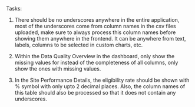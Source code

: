 Tasks:
1. There should be no underscores anywhere in the entire application, most of the underscores come from column names in the csv files uploaded, make sure to always process this column names before showing them anywhere in the frontend. It can be anywhere from text, labels, columns to be selected in custom charts, etc.

2. Within the Data Quality Overview in the dashboard, only show the missing values for instead of the completeness of all columns, only show the ones with missing values.

3. In the Site Performance Details, the eligibility rate should be shown with % symbol with only upto 2 decimal places. Also, the column names of this table should also be processed so that it does not contain any underscores.


